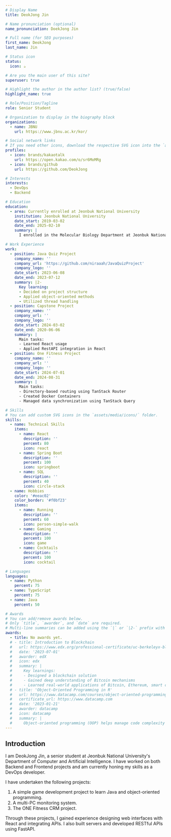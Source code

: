 ```yaml
---
# Display Name
title: DeokJong Jin

# Name pronunciation (optional)
name_pronunciation: DoekJong Jin

# Full name (for SEO purposes)
first_name: DeokJong
last_name: Jin

# Status icon
status:
  icon: ☕️

# Are you the main user of this site?
superuser: true

# Highlight the author in the author list? (true/false)
highlight_name: true

# Role/Position/Tagline
role: Senior Student

# Organization to display in the biography block
organizations:
  - name: JBNU
    url: https://www.jbnu.ac.kr/kor/

# Social network links
# If you need other icons, download the respective SVG icon into the `assets/media/icons/` folder.
profiles:
  - icon: brands/kakaotalk
    url: https://open.kakao.com/o/sr6MoMRg
  - icon: brands/github
    url: https://github.com/DeokJong

# Interests
interests:
  - DevOps
  - Backend

# Education
education:
  - area: Currently enrolled at Jeonbuk National University
    institution: Jeonbuk National University
    date_start: 2019-03-02
    date_end: 2025-02-10
    summary: |
      I enrolled in the Molecular Biology Department at Jeonbuk National University. Later, in my third year, I transferred to the Department of Computer and Artificial Intelligence, where I am currently studying.

# Work Experience
work:
  - position: Java Quiz Project
    company_name: ''
    company_url: 'https://github.com/niraaah/JavaQuizProject'
    company_logo: ''
    date_start: 2023-06-08
    date_end: 2023-07-12 
    summary: |2-
      Key learning:
      - Decided on project structure
      - Applied object-oriented methods
      - Utilized thread handling
  - position: Capstone Project
    company_name: ''
    company_url: ''
    company_logo: ''
    date_start: 2024-03-02
    date_end: 2020-06-06
    summary: |
      Main tasks:
      - Learned React usage
      - Applied RestAPI integration in React
  - position: One Fitness Project
    company_name: ''
    company_url: ''
    company_logo: ''
    date_start: 2024-07-01
    date_end: 2024-08-31
    summary: |
      Main tasks:
      - Directory-based routing using TanStack Router
      - Created Docker Containers
      - Managed data synchronization using TanStack Query

# Skills
# You can add custom SVG icons in the `assets/media/icons/` folder.
skills:
  - name: Technical Skills
    items:
      - name: React
        description: ''
        percent: 80
        icon: react
      - name: Spring Boot
        description: ''
        percent: 100
        icon: springboot
      - name: SQL
        description: ''
        percent: 40
        icon: circle-stack
  - name: Hobbies
    color: '#eeac02'
    color_border: '#f0bf23'
    items:
      - name: Running
        description: ''
        percent: 60
        icon: person-simple-walk
      - name: Gaming
        description: ''
        percent: 100
        icon: game
      - name: Cocktails
        description: ''
        percent: 100
        icon: cocktail

# Languages
languages:
  - name: Python
    percent: 75
  - name: TypeScript
    percent: 75
  - name: Java
    percent: 50

# Awards
# You can add/remove awards below.
# Only `title`, `awarder`, and `date` are required.
# Multi-line summaries can be added using the `|` or `|2-` prefix with 2-space indentation.
awards:
  - title: No awards yet.
  # - title: Introduction to Blockchain
  #   url: https://www.edx.org/professional-certificate/uc-berkeleyx-blockchain-fundamentals
  #   date: '2023-07-01'
  #   awarder: edX
  #   icon: edx
  #   summary: |
  #     Key learnings:
  #     - Designed a blockchain solution
  #     - Gained deep understanding of Bitcoin mechanisms
  #     - Learned real-world applications of Bitcoin, Ethereum, smart contracts, and Dapp, as well as methods for attacking and securing these systems
  # - title: 'Object-Oriented Programming in R'
  #   url: https://www.datacamp.com/courses/object-oriented-programming-with-s3-and-r6-in-r
  #   certificate_url: https://www.datacamp.com
  #   date: '2023-01-21'
  #   awarder: datacamp
  #   icon: datacamp
  #   summary: |
  #     Object-oriented programming (OOP) helps manage code complexity by specifying the relationships between functions and the objects they act upon. This intermediate course introduces OOP using the S3 and R6 systems. S3 is useful for everyday R programming, while R6 is particularly handy for working with web APIs and building GUIs.
---
```


## Introduction

I am DeokJong Jin, a senior student at Jeonbuk National University's Department of Computer and Artificial Intelligence. I have worked on both Backend and Frontend projects and am currently honing my skills as a DevOps developer.

I have undertaken the following projects:

1. A simple game development project to learn Java and object-oriented programming.
2. A multi-PC monitoring system.
3. The ONE Fitness CRM project.

Through these projects, I gained experience designing web interfaces with React and integrating APIs. I also built servers and developed RESTful APIs using FastAPI.
